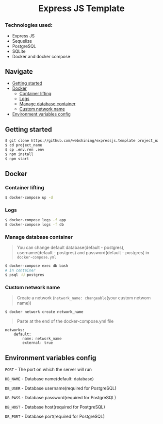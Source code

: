 # <p align="center">Express JS Template</p>
### Technologies used:
* Express JS
* Sequelize
* PostgreSQL
* SQLite
* Docker and docker compose
## Navigate
* [Getting started](#getting-started)
* [Docker](#docker)
    * [Сontainer lifting](#сontainer-lifting)
    * [Logs](#logs)
    * [Manage database container](#manage-database-container)
    * [Custom network name](#custom-network-name)
* [Environment variables config](#environment-variables-config)
## Getting started
```bash
$ git clone https://github.com/webshining/expressjs.template project_name
$ cd project_name
$ cp .env.ren .env
$ npm install
$ npm start
```
## Docker
### Сontainer lifting
```bash
$ docker-compose up -d
```
### Logs
```bash
$ docker-compose logs -f app
$ docker-compose logs -f db
```
### Manage database container
>You can change default database(default - postgres), username(default - postgres) and password(default - postgres) in `docker-compose.yml`
```bash
$ docker-compose exec db bash
# in container
$ psql -U postgres
```
### Custom network name
>Сreate a network (`network_name: changeable`(your custom networn name))
```bash
$ docker network create network_name
```
>Paste at the end of the docker-compose.yml file
```
networks:
    default:
        name: network_name
        external: true
```
## Environment variables config
`PORT` - The port on which the server will run

`DB_NAME` - Database name(default: database)

`DB_USER` - Database username(required for PostgreSQL)

`DB_PASS` - Database password(required for PostgreSQL)

`DB_HOST` - Database host(required for PostgreSQL)

`DB_PORT` - Database port(required for PostgreSQL)